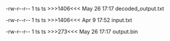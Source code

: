 -rw-r--r-- 1 ts ts >>>1406<<< May 26 17:17 decoded_output.txt

-rw-r--r-- 1 ts ts >>>1406<<< Apr  9 17:52 input.txt

-rw-r--r-- 1 ts ts >>>273<<< May 26 17:17 output.bin
